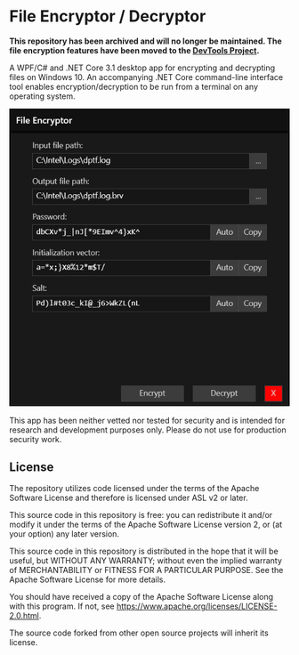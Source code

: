 # File Encryptor / Decryptor

**This repository has been archived and will no longer be maintained. The file encryption features have been moved to the [DevTools Project](https://github.com/erik1066/devtools).**

A WPF/C# and .NET Core 3.1 desktop app for encrypting and decrypting files on Windows 10. An accompanying .NET Core command-line interface tool enables encryption/decryption to be run from a terminal on any operating system.

![image of the File Encryptor desktop app](images/file-encryptor-001.png)

This app has been neither vetted nor tested for security and is intended for research and development purposes only. Please do not use for production security work.

## License
The repository utilizes code licensed under the terms of the Apache Software License and therefore is licensed under ASL v2 or later.

This source code in this repository is free: you can redistribute it and/or modify it under the terms of the Apache Software License version 2, or (at your option) any later version.

This source code in this repository is distributed in the hope that it will be useful, but WITHOUT ANY WARRANTY; without even the implied warranty of MERCHANTABILITY or FITNESS FOR A PARTICULAR PURPOSE. See the Apache Software License for more details.

You should have received a copy of the Apache Software License along with this program. If not, see https://www.apache.org/licenses/LICENSE-2.0.html.

The source code forked from other open source projects will inherit its license.